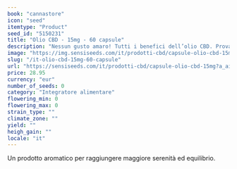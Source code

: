 ```yaml
---
book: "cannastore"
icon: "seed"
itemtype: "Product"
seed_id: "5150231"
title: "Olio CBD - 15mg - 60 capsule"
description: "Nessun gusto amaro! Tutti i benefici dell’olio CBD. Provate la capsule di olio CBD di Sensi Seeds. Acquistatele oggi!"
image: "https://img.sensiseeds.com/it/prodotti-cbd/capsule-olio-cbd-15mg-image.png"
slug: "/it-olio-cbd-15mg-60-capsule"
url: "https://sensiseeds.com/it/prodotti-cbd/capsule-olio-cbd-15mg?a_aid=cannastore"
price: 28.95
currency: "eur"
number_of_seeds: 0
category: "Integratore alimentare"
flowering_min: 0
flowering_max: 0
strain_type: ""
climate_zone: ""
yield: ""
heigh_gain: ""
locale: "it"
---
```

Un prodotto aromatico per raggiungere maggiore serenità ed equilibrio.
